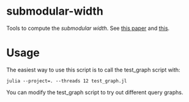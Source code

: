 # submodular-width
Tools to compute the _submodular width_. See [this paper](https://www.cs.bme.hu/~dmarx/papers/marx-csp-jacm.pdf) and [this](https://arxiv.org/abs/1612.02503).


# Usage

The easiest way to use this script is to call the test_graph script with:
```
julia --project=. --threads 12 test_graph.jl 
```
You can modify the test_graph script to try out different query graphs.
